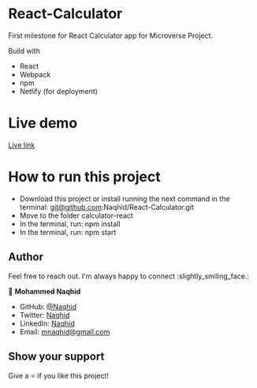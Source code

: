 # React-Calculator

First milestone for React Calculator app for Microverse Project.

 Build with

- React
- Webpack
- npm
- Netlify (for deployment)

# Live demo

[Live link](https://github.com/Naqhid/React-Calculator)

# How to run this project

- Download this project or install running the next command in the terminal: git@github.com:Naqhid/React-Calculator.git
- Move to the folder calculator-react
- In the terminal, run: npm install
- In the terminal, run: npm start

## Author

Feel free to reach out. I'm always happy to connect :slightly_smiling_face.:


👤 **Mohammed Naqhid**

- GitHub: [@Naqhid](https://github.com/Naqhid)
- Twitter: [Naqhid](https://twitter.com/naqhid)
- LinkedIn: [Naqhid](https://www.linkedin.com/in/mohammed-naqhid-ab3080189/)
- Email: mnaqhid@gmail.com

## Show your support

Give a ⭐️ if you like this project!



